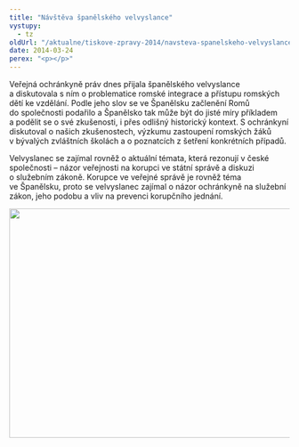 ```yaml
---
title: "Návštěva španělského velvyslance"
vystupy:
  - tz
oldUrl: "/aktualne/tiskove-zpravy-2014/navsteva-spanelskeho-velvyslance"
date: 2014-03-24
perex: "<p></p>"
---
```


<!-- imported from the old website -->

<p>Veřejná ochránkyně práv dnes přijala španělského velvyslance a diskutovala s ním o problematice romské integrace a přístupu romských dětí ke vzdělání. Podle jeho slov se ve Španělsku začlenění Romů do společnosti podařilo a Španělsko tak může být do jisté míry příkladem a podělit se o své zkušenosti, i přes odlišný historický kontext. S ochránkyní diskutoval o našich zkušenostech, výzkumu zastoupení romských žáků v bývalých zvláštních školách a o poznatcích z šetření konkrétních případů.</p><p>Velvyslanec se zajímal rovněž o aktuální témata, která rezonují v české společnosti – názor veřejnosti na korupci ve státní správě a diskuzi o služebním zákoně. Korupce ve veřejné správě je rovněž téma ve Španělsku, proto se velvyslanec zajímal o názor ochránkyně na služební zákon, jeho podobu a vliv na prevenci korupčního jednání.</p><p><img src="https://www.ochrance.cz/uploads/RTEmagicC_spanel-fb.jpg.jpg" height="412" width="623" alt="" /></p>
